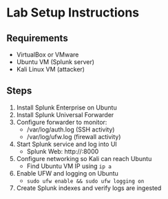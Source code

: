 # Lab Setup Instructions

## Requirements
- VirtualBox or VMware
- Ubuntu VM (Splunk server)
- Kali Linux VM (attacker)

## Steps
1. Install Splunk Enterprise on Ubuntu
2. Install Splunk Universal Forwarder
3. Configure forwarder to monitor:
   - /var/log/auth.log (SSH activity)
   - /var/log/ufw.log (firewall activity)
4. Start Splunk service and log into UI
   - Splunk Web: http://<ubuntu-vm-ip>:8000
5. Configure networking so Kali can reach Ubuntu
   - Find Ubuntu VM IP using `ip a`
6. Enable UFW and logging on Ubuntu
   - `sudo ufw enable && sudo ufw logging on`
7. Create Splunk indexes and verify logs are ingested
